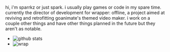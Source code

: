 hi, i'm sparrkz or just spark. i usually play games or code in my spare time. currently the director of development for wrapper: offline, a project aimed at reviving and retrofitting goanimate's themed video maker. i work on a couple other things and have other things planned in the future but they aren't as notable.

- ![github stats](https://github-readme-stats.vercel.app/api?username=sparrkzz&count_private=true&show_icons=true&theme=nightowl)
- ![wrap](https://github-readme-stats.vercel.app/api/pin/?username=wrapper-offline&repo=wrapper-offline&theme=nightowl)
